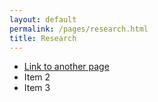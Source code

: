 ```yaml
---
layout: default
permalink: /pages/research.html
title: Research
---
```


- [Link to another page](2024_07_03.md)
- Item 2
- Item 3

